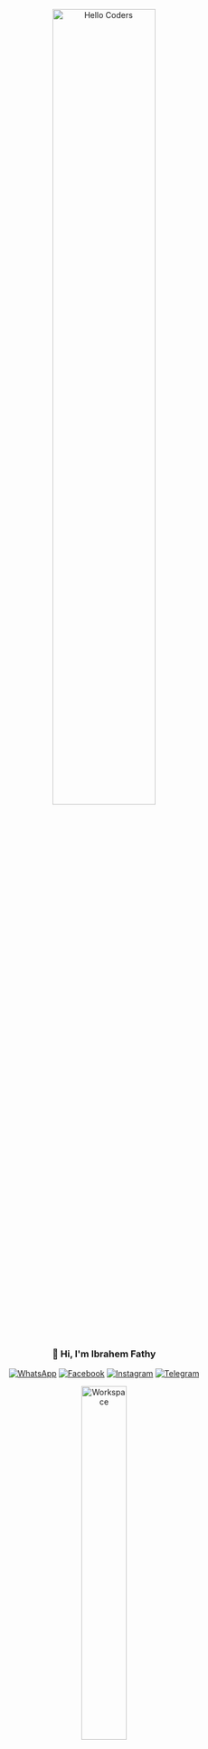 <div align="center" width="50">

<img src="https://github.com/SP-XD/SP-XD/blob/main/images/hellocoders_rounded.gif?raw=true" alt="Hello Coders" width="60%"/> <br>

### 👋 Hi, I'm Ibrahem Fathy

[![WhatsApp](https://img.shields.io/badge/WhatsApp-25D366?style=flat&logo=whatsapp&logoColor=white)](https://wa.me/201124853430)
[![Facebook](https://img.shields.io/badge/Facebook-1877F2?style=flat&logo=facebook&logoColor=white)](https://www.facebook.com/share/1FyasGLBSD/)
[![Instagram](https://img.shields.io/badge/Instagram-E4405F?style=flat&logo=instagram&logoColor=white)](https://www.instagram.com/ibrahemfathytor)
[![Telegram](https://img.shields.io/badge/Telegram-2CA5E0?style=flat&logo=telegram&logoColor=white)](https://t.me/spxd007)

<img src="https://github.com/SP-XD/SP-XD/blob/main/images/dev-working_rounded.gif?raw=true" alt="Workspace" width="40%"/><br> 

</div>

<hr></hr>

### 🛠️ Tools & Technologies

![Java](https://img.shields.io/badge/Java-ED8B00?style=flat&logo=java&logoColor=white)
![C++](https://img.shields.io/badge/C%2B%2B-00599C?style=flat&logo=c%2B%2B&logoColor=white)
![VSCode](https://img.shields.io/badge/Visual_Studio-0078D4?style=flat&logo=visual%20studio%20code&logoColor=white)

```dart
// tools_I_use organized

class About extends Me { 
  const myTools = {  
    "ProgrammingLanguages" : { "Java", "C++" },
    "Editors" : { "Visual Studio" }
  };
}
